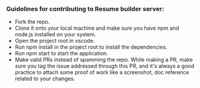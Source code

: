 ### Guidelines for contributing to Resume builder server:
- Fork the repo.
- Clone it onto your local machine and make sure you have npm and node.js installed on your system.
- Open the project root in vscode.
- Run npm install in the project root to install the dependencies.
- Run npm start to start the application.
- Make valid PRs instead of spamming the repo. While making a PR, make sure you tag the issue addressed through this PR, and it's always a good practice to attach some proof of work like a screenshot, doc reference related to your changes.
